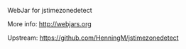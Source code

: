 WebJar for jstimezonedetect

More info: http://webjars.org

Upstream: https://github.com/HenningM/jstimezonedetect
